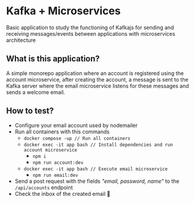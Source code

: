 # Kafka + Microservices

Basic application to study the functioning of Kafkajs for sending and receiving messages/events between applications with microservices architecture

## What is this application?

A simple monorepo application where an account is registered using the account microservice, after creating the account, a message is sent to the Kafka server where the email microservice listens for these messages and sends a welcome email.

## How to test?

- Configure your email account used by nodemailer
- Run all containers with this commands
  - `docker compose -up // Run all containers`
  - `docker exec -it app bash // Install dependencies and run account microservice`
    - `npm i`
    - `npm run account:dev`
  - `docker exec -it app bash // Execute email microservice`
    - `npm run email:dev`
- Send a post request with the fields _"email, password, name"_ to the `/api/accounts` endpoint
- Check the inbox of the created email 🚀
